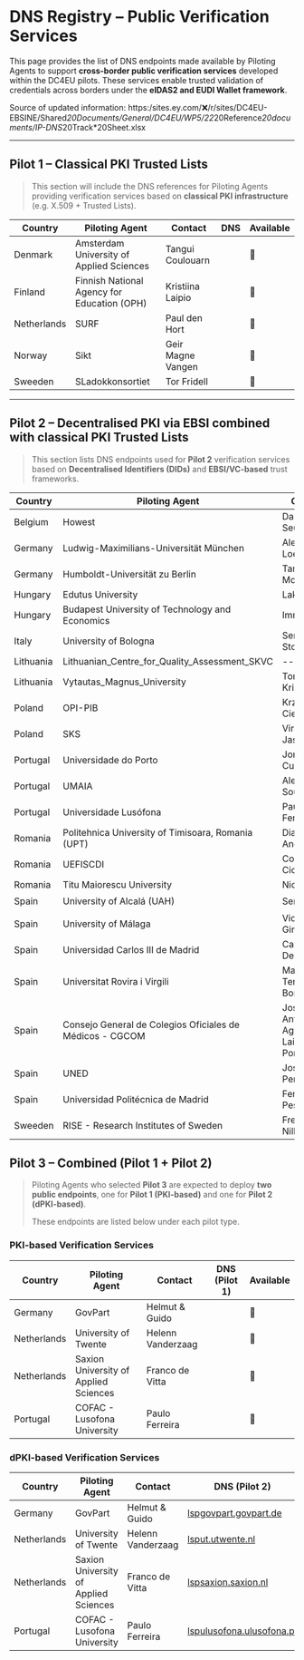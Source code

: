 # DNS Registry – Public Verification Services

This page provides the list of DNS endpoints made available by Piloting Agents to support **cross-border public verification services** developed within the DC4EU pilots. These services enable trusted validation of credentials across borders under the **eIDAS2 and EUDI Wallet framework**.

Source of updated information: https:/sites.ey.com/:x:/r/sites/DC4EU-EBSINE/Shared*20Documents/General/DC4EU/WP5/22*20Reference*20documents/IP-DNS*20Track*20Sheet.xlsx

---

## Pilot 1 – Classical PKI Trusted Lists

> This section will include the DNS references for Piloting Agents providing verification services based on **classical PKI infrastructure** (e.g. X.509 + Trusted Lists).

| Country      | Piloting Agent                  | Contact                        | DNS                             |  Available  |
|--------------|----------------------------------|--------------------------------|----------------------------------|-----|
|Denmark|Amsterdam University of Applied Sciences|Tangui Coulouarn| |🔴|
|Finland|Finnish National Agency for Education (OPH)|Kristiina Laipio| |🔴|
|Netherlands|SURF|Paul den Hort| |🔴|
|Norway|Sikt|Geir Magne Vangen| |🔴|
|Sweeden|SLadokkonsortiet|Tor Fridell| |🔴|

---

## Pilot 2 – Decentralised PKI via EBSI combined with classical PKI Trusted Lists

> This section lists DNS endpoints used for **Pilot 2** verification services based on **Decentralised Identifiers (DIDs)** and **EBSI/VC-based** trust frameworks.

| Country      | Piloting Agent                                           | Contact                          | DNS                               |  Available    |
|--------------|----------------------------------------------------------|----------------------------------|------------------------------------|-----------|
| Belgium      | Howest       | Daniel Du Seuil                   | *WIP*                                | 🔴 |
| Germany      | Ludwig-Maximilians-Universität München                                                 | Alexander Loechel                   | lspgovpart.govpart.de              | 🔴 |
| Germany      | Humboldt-Universität zu Berlin                                                  | Tamas Molnar                  | lspgovpart.govpart.de              | 🔴 |
| Hungary      | Edutus University                                        | Laki Balazs                      | *WIP*                                | 🔴 |
| Hungary      | Budapest University of Technology and Economics          | Imre Kocsis                  | *WIP*                                | 🔴 |
| Italy        | University of Bologna                                    | Sergio Storari                   | [lspdc4edu.unibo.it](https://uself-verifier-gui.lspdc4edu.unibo.it)                 | 🔴 |
| Lithuania     | Lithuanian_Centre_for_Quality_Assessment_SKVC       | ---              | *WIP*                                | 🔴 |
| Lithuania     | Vytautas_Magnus_University       | Tomas Krilavicius              | *WIP*                                | 🔴 |
| Poland      | OPI-PIB        | Krzysztof Cieślikowski              | *WIP*                                | 🔴 |
| Poland      | SKS       | Virginijus Jasaitis                  | *WIP*                                | 🔴 |
| Portugal     | Universidade do Porto                              | Jorge Cunha                  | [lspup.up.pt](https://uself-verifier-gui.lspup.up.pt)          | 🟢|
| Portugal      | UMAIA          | Alexandre Sousa                  | *WIP*                                | 🔴 |
| Portugal      | Universidade Lusófona          | Paulo Ferreira               | *WIP*                                | 🔴 |
| Romania      | Politehnica University of Timisoara, Romania (UPT)       | Diana Andone                     | WIP                  | 🔴 |
| Romania      | UEFISCDI                                                 | Cosmin Cioranu                   | [lsp.dc4eu.runidas.rei.gov.ro](https://uself-verifier-gui.lsp.dc4eu.runidas.rei.gov.ro)       | 🟢 |
| Romania      | Titu Maiorescu University                                                 | Nicolae                    | WIP       | 🔴 |
| Spain        | University of Alcalá (UAH)                               | Sergio Caro                      | [lspuah.uah.es](https://uself-verifier-gui.lspuah.uah.es)                      | 🟢 |
| Spain        | University of Málaga                                     | Victoriano Giralt                | [lspuma.uma.es](https://uself-verifier-gui.lspuma.uma.es)                       | 🟢 |
| Spain        | Universidad Carlos III de Madrid                                    | Carlos Delgado               | WIP                      | 🔴 |
| Spain        | Universitat Rovira i Virgili                             | Maria Teresa Bordas              | [lspurv.urv.cat](https://uself-verifier-gui.lspurv.urv.cat/)                     | 🟢 |
| Spain        | Consejo General de Colegios Oficiales de Médicos - CGCOM | José Antonio Aguado / Laia Bota Porta    | WIP  | 🔴  |
| Spain      | UNED       | José Emilio Permuy                   | *WIP*                                | 🔴 |
| Spain      | Universidad Politécnica de Madrid       | Fernando Pescador                  | *WIP*                                | 🔴 |
| Sweeden      | RISE - Research Institutes of Sweden          | Fredrik Nilbrink                 | *WIP*                                | 🔴 |

## Pilot 3 – Combined (Pilot 1 + Pilot 2)

> Piloting Agents who selected **Pilot 3** are expected to deploy **two public endpoints**, one for **Pilot 1 (PKI-based)** and one for **Pilot 2 (dPKI-based)**.
> 
> These endpoints are listed below under each pilot type.

### PKI-based Verification Services

| Country | Piloting Agent     | Contact                   | DNS (Pilot 1)                  | Available    |
|---------|--------------------|---------------------------|-------------------------------|----|
| Germany|             GovPart       |     Helmut & Guido               |                               | 🔴 |
| Netherlands| University of Twente        |    Helenn Vanderzaag     |    | 🔴 |
| Netherlands| Saxion University of Applied Sciences        |    Franco de Vitta      |    | 🔴 |
| Portugal| COFAC - Lusofona University        |    Paulo Ferreira     |    | 🔴 |

### dPKI-based Verification Services

| Country | Piloting Agent     | Contact                   | DNS (Pilot 2)                  |  Available    |
|---------|--------------------|---------------------------|-------------------------------|----|
| Germany|             GovPart       |     Helmut & Guido             |     [lspgovpart.govpart.de](https://uself-verifier-gui.lspgovpart.govpart.de)          | 🟢 | 
| Netherlands  | University of Twente                                     | Helenn Vanderzaag                | [lsput.utwente.nl](https://uself-verifier-gui.lsput.utwente.nl)                   | 🟢 |
| Netherlands  | Saxion University of Applied Sciences                    | Franco de Vitta                  | [lspsaxion.saxion.nl](https://uself-verifier-gui.lspsaxion.saxion.nl)                | 🟢 |
| Portugal     | COFAC - Lusofona University                              | Paulo Ferreira                   | [lspulusofona.ulusofona.pt](https://uself-verifier-gui.lspulusofona.ulusofona.pt)          | 🟢 |
